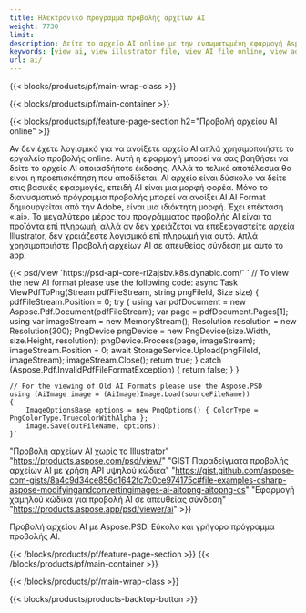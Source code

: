 ```yaml
---
title: Ηλεκτρονικό πρόγραμμα προβολής αρχείων AI
weight: 7730
limit: 
description: Δείτε το αρχείο AI online με την ενσωματωμένη εφαρμογή Aspose
keywords: [view ai, view illustrator file, view AI file online, view adobe illustrator, ai file preview, ai format view]
url: ai/
---
```


{{< blocks/products/pf/main-wrap-class >}}


{{< blocks/products/pf/main-container >}}

{{< blocks/products/pf/feature-page-section h2="Προβολή αρχείου AI online" >}}
<p>Αν δεν έχετε λογισμικό για να ανοίξετε αρχείο AI απλά χρησιμοποιήστε το εργαλείο προβολής online. Αυτή η εφαρμογή μπορεί να σας βοηθήσει να δείτε το αρχείο AI οποιασδήποτε έκδοσης. Αλλά το τελικό αποτέλεσμα θα είναι η προεπισκόπηση που αποδίδεται. AI αρχείο είναι δύσκολο να δείτε στις βασικές εφαρμογές, επειδή AI είναι μια μορφή φορέα. Μόνο το διανυσματικό πρόγραμμα προβολής μπορεί να ανοίξει AI AI Format δημιουργείται από την Adobe, είναι μια ιδιόκτητη μορφή. Έχει επέκταση «.ai». Το μεγαλύτερο μέρος του προγράμματος προβολής AI είναι τα προϊόντα επί πληρωμή, αλλά αν δεν χρειάζεται να επεξεργαστείτε αρχεία Illustrator, δεν χρειάζεστε λογισμικό επί πληρωμή για αυτό. Απλά χρησιμοποιήστε Προβολή αρχείων AI σε απευθείας σύνδεση με αυτό το app.</p>
{{< psd/view `https://psd-api-core-rl2ajsbv.k8s.dynabic.com/` 
`	// To view the new AI format please use the following code:
	async Task<bool> ViewPdfToPng(Stream pdfFileStream, string pngFileId, Size size)
	{
		pdfFileStream.Position = 0;
		try
		{
			using var pdfDocument = new Aspose.Pdf.Document(pdfFileStream);
			var page = pdfDocument.Pages[1];
			using var imageStream = new MemoryStream();
			Resolution resolution = new Resolution(300);
			PngDevice pngDevice = new PngDevice(size.Width, size.Height, resolution);
			pngDevice.Process(page, imageStream);
			imageStream.Position = 0;
			await StorageService.Upload(pngFileId, imageStream);
			imageStream.Close();
			return true;
		}
		catch (Aspose.Pdf.InvalidPdfFileFormatException)
		{
			return false;
		}
	}
	
	// For the viewing of Old AI Formats please use the Aspose.PSD
	using (AiImage image = (AiImage)Image.Load(sourceFileName))
	{
		ImageOptionsBase options = new PngOptions() { ColorType = PngColorType.TruecolorWithAlpha };
		image.Save(outFileName, options);
	}` 
"Προβολή αρχείων AI χωρίς το Illustrator" "https://products.aspose.com/psd/view/" 
"GIST Παραδείγματα προβολής αρχείων AI με χρήση API υψηλού κώδικα" "https://gist.github.com/aspose-com-gists/8a4c9d34ce856d1642fc7c0ce974175c#file-examples-csharp-aspose-modifyingandconvertingimages-ai-aitopng-aitopng-cs" 
"Εφαρμογή χαμηλού κώδικα για προβολή AI σε απευθείας σύνδεση" "https://products.aspose.app/psd/viewer/ai" >}}
<p>Προβολή αρχείου AI με Aspose.PSD. Εύκολο και γρήγορο πρόγραμμα προβολής AI.</p>
{{< /blocks/products/pf/feature-page-section >}}
{{< /blocks/products/pf/main-container >}}


{{< /blocks/products/pf/main-wrap-class >}}

{{< blocks/products/products-backtop-button >}}
